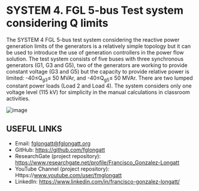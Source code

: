 # SYSTEM 4.	FGL 5-bus Test system considering Q limits
The SYSTEM 4 FGL 5-bus test system considering the reactive power generation limits of the generators is a relatively simple topology but it can be used to introduce the use of generation controllers in the power flow solution. 
The test system consists of five buses with three synchronous generators (G1, G3 and G5), two of the generators are working to provide constant voltage (G3 and G5) but the capacity to provide relative power is limited: -40≤Q<sub>g3</sub>≤ 50 MVAr, and -40≤Q<sub>g5</sub>≤ 50 MVAr.
There are two lumped constant power loads (Load 2 and Load 4). The system considers only one voltage level (115 kV) for simplicity in the manual calculations in classroom activities.

![image](https://github.com/fglongatt/FGL_Test_Systems/assets/16779213/ec0770c8-6dfb-4ba8-9b74-d97e0e6941c5)


## USEFUL LINKS
- Email: fglongatt@fglongatt.org
- GitHub: https://github.com/fglongatt 
- ResearchGate (project repository): https://www.researchgate.net/profile/Francisco_Gonzalez-Longatt 
- YouTube Channel (project repository): Https://www.youtube.com/user/fmglongatt
- LinkedIn: https://www.linkedin.com/in/francisco-gonzalez-longatt/

